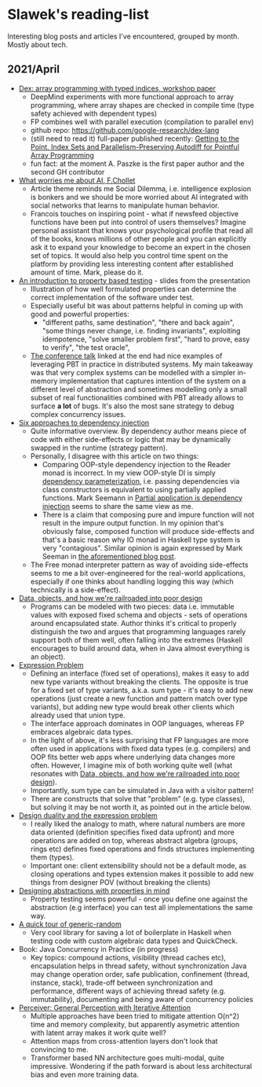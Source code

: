 # Slawek's reading-list
Interesting blog posts and articles I've encountered, grouped by month. Mostly about tech.


## 2021/April
- [Dex: array programming with typed indices, workshop paper](https://openreview.net/pdf?id=rJxd7vsWPS)
  - DeepMind experiments with more functional approach to array programming, where array shapes are checked in compile time (type safety achieved with dependent types)
  - FP combines well with parallel execution (compilation to parallel env)
  - github repo: https://github.com/google-research/dex-lang
  - (still need to read it) full-paper published recently: [Getting to the Point. Index Sets and Parallelism-Preserving Autodiff for Pointful Array Programming](https://arxiv.org/pdf/2104.05372.pdf)
  - fun fact: at the moment A. Paszke is the first paper author and the second GH contributor
- [What worries me about AI, F.Chollet](https://medium.com/@francois.chollet/what-worries-me-about-ai-ed9df072b704)
  - Article theme reminds me Social Dilemma, i.e. intelligence explosion is bonkers and we should be more worried about AI integrated with social networks that learns to manipulate human behavior.
  - Francois touches on inspiring point - what if newsfeed objective functions have been put into control of users themselves? Imagine personal assistant that knows your psychological profile that read all of the books, knows millions of other people and you can explicitly ask it to expand your knowledge to become an expert in the chosen set of topics. It would also help you control time spent on the platform by providing less interesting content after established amount of time. Mark, please do it.
- [An introduction to property based testing](https://fsharpforfunandprofit.com/pbt/) - slides from the presentation
  - Illustration of how well formulated properties can determine the correct implementation of the software under test.
  - Especially useful bit was about patterns helpful in coming up with good and powerful properties:
    - "different paths, same destination", "there and back again", "some things never change, i.e. finding invariants", exploiting idempotence, "solve smaller problem first", "hard to prove, easy to verify", "the test oracle",
  - [The conference talk](https://vimeo.com/68383317) linked at the end had nice examples of leveraging PBT in practice in distributed systems. My main takeaway was that very complex systems can be modelled with a simpler in-memory implementation that captures intention of the system on a different level of abstraction and sometimes modelling only a small subset of real functionalities combined with PBT already allows to surface **a lot** of bugs. It's also the most sane strategy to debug complex concurrency issues. 
- [Six approaches to dependency injection](https://fsharpforfunandprofit.com/posts/dependencies/)
  - Quite informative overview. By dependency author means piece of code with either side-effects or logic that may be dynamically swapped in the runtime (strategy pattern).
  - Personally, I disagree with this article on two things:
    - Comparing OOP-style dependency injection to the Reader monad is incorrect. In my view OOP-style DI is simply [dependency parameterization](https://fsharpforfunandprofit.com/posts/dependencies-2/), i.e. passing dependencies via class constructors is equivalent to using partially applied functions. Mark Seemann in [Partial application is dependency injection](https://blog.ploeh.dk/2017/01/30/partial-application-is-dependency-injection/) seems to share the same view as me.
    - There is a claim that composing pure and impure function will not result in the impure output function. In my opinion that's obviously false, composed function will produce side-effects and that's a basic reason why IO monad in Haskell type system is very "contagious". Similar opinion is again expressed by Mark Seeman in [the aforementioned blog post](https://blog.ploeh.dk/2017/01/30/partial-application-is-dependency-injection/).
  - The Free monad interpreter pattern as way of avoiding side-effects seems to me a bit over-engineered for the real-world applications, especially if one thinks about handling logging this way (which technically is a side-effect).
- [Data, objects, and how we're railroaded into poor design](https://www.tedinski.com/2018/01/23/data-objects-and-being-railroaded-into-misdesign.html)
  - Programs can be modeled with two pieces: data i.e. immutable values with exposed fixed schema and objects - sets of operations around encapsulated state. Author thinks it's critical to properly distinguish the two and argues that programming languages rarely support both of them well, often falling into the extremes (Haskell encourages to build around data, when in Java almost everything is an object).
- [Expression Problem](https://wiki.c2.com/?ExpressionProblem)
  - Defining an interface (fixed set of operations), makes it easy to add new type variants without breaking the clients. The opposite is true for a fixed set of type variants, a.k.a. sum type - it's easy to add new operations (just create a new function and pattern match over type variants), but adding new type would break other clients which already used that union type.
  - The interface approach dominates in OOP languages, whereas FP embraces algebraic data types.
  - In the light of above, it's less surprising that FP languages are more often used in applications with fixed data types (e.g. compilers) and OOP fits better web apps where underlying data changes more often. However, I imagine mix of both working quite well (what resonates with [Data, objects, and how we're railroaded into poor design](https://www.tedinski.com/2018/01/23/data-objects-and-being-railroaded-into-misdesign.html)).
  - Importantly, sum type can be simulated in Java with a visitor pattern!
  - There are constructs that solve that "problem" (e.g. type classes), but solving it may be not worth it, as pointed out in the article below.
- [Design duality and the expression problem](https://www.tedinski.com/2018/02/27/the-expression-problem.html)
  - I really liked the analogy to math, where natural numbers are more data oriented (definition specifies fixed data upfront) and more operations are added on top, whereas abstract algebra (groups, rings etc) defines fixed operations and finds structures implementing them (types).
  - Important one: client extensibility should not be a default mode, as closing operations and types extension makes it possible to add new things from designer POV (without breaking the clients)
- [Designing abstractions with properties in mind](https://www.tedinski.com/2018/04/24/design-and-property-tests.html)
  - Property testing seems powerful - once you define one against the abstraction (e.g interface) you can test all implementations the same way.
- [A quick tour of generic-random](https://blog.poisson.chat/posts/2018-01-05-generic-random-tour.html)
  - Very cool library for saving a lot of boilerplate in Haskell when testing code with custom algebraic data types and QuickCheck.  
- Book: Java Concurrency in Practice (in progress)
  - Key topics: compound actions, visibility (thread caches etc), encapsulation helps in thread safety, without synchronization Java may change operation order, safe publication, confinement (thread, instance, stack), trade-off between synchronization and performance, different ways of achieving thread safety (e.g. immutability), documenting and being aware of concurrency policies
- [Perceiver: General Perception with Iterative Attention](https://arxiv.org/abs/2103.03206)
  - Multiple approaches have been tried to mitigate attention O(n^2) time and memory complexity, but apparently asymetric attention with latent array makes it work quite well? 
  - Attention maps from cross-attention layers don't look that convincing to me.
  - Transformer based NN architecture goes multi-modal, quite impressive. Wondering if the path forward is about less architectural bias and even more training data.
